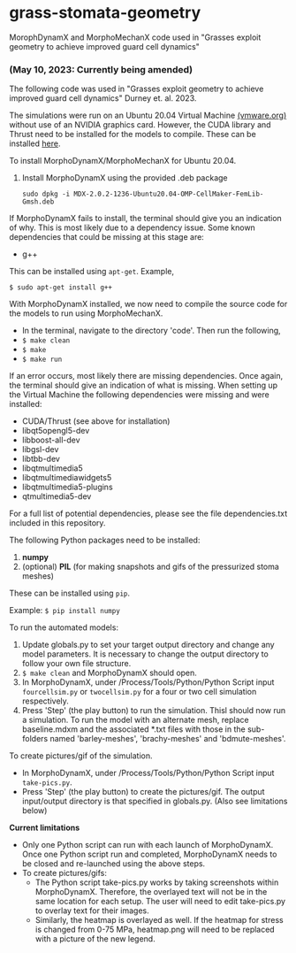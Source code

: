 # grass-stomata-geometry
MorophDynamX and MorphoMechanX code used in "Grasses exploit geometry to achieve improved guard cell dynamics" 

### (May 10, 2023: Currently being amended)

The following code was used in "Grasses exploit geometry to achieve improved guard cell dynamics" Durney et. al. 2023.  

The simulations were run on an Ubuntu 20.04 Virtual Machine [(vmware.org)](vmware.org) without use of an NVIDIA graphics card. However, the CUDA library and Thrust need to be installed for the models to compile. These can be installed [here](https://developer.nvidia.com/cuda-downloads?target_os=Linux&target_arch=x86_64&Distribution=Ubuntu&target_version=20.04&target_type=deb_local).

To install MorphoDynamX/MorphoMechanX for Ubuntu 20.04.

1. Install MorphoDynamX using the provided .deb package

    ```sudo dpkg -i MDX-2.0.2-1236-Ubuntu20.04-OMP-CellMaker-FemLib-Gmsh.deb``` 

If MorphoDynamX fails to install, the terminal should give you an indication of why. This is most likely due to a dependency issue.  Some known dependencies that could be missing at this stage are:
* g++

This can be installed using ```apt-get```. Example,

```$ sudo apt-get install g++```

With MorphoDynamX installed, we now need to compile the source code for the models to run using MorphoMechanX.

* In the terminal, navigate to the directory 'code'. Then run the following,
* ```$ make clean``` 
* ```$ make```
* ```$ make run```

If an error occurs, most likely there are missing dependencies. Once again, the terminal should give an indication of what is missing. When setting up the Virtual Machine the following dependencies were missing and were installed:
* CUDA/Thrust (see above for installation)
* libqt5opengl5-dev
* libboost-all-dev 
* libgsl-dev
* libtbb-dev 
* libqtmultimedia5
* libqtmultimediawidgets5
* libqtmultimedia5-plugins
* qtmultimedia5-dev

For a full list of potential dependencies, please see the file dependencies.txt included in this repository.

The following Python packages need to be installed:
1. __numpy__
2. (optional) __PIL__ (for making snapshots and gifs of the pressurized stoma meshes)

These can be installed using ```pip```.

Example: ```$ pip install numpy```

To run the automated models:
1. Update globals.py to set your target output directory and change any model parameters. It is necessary to change the output directory to follow your own file structure.
2. ```$ make clean``` and MorphoDynamX should open.
3. In MorphoDynamX, under /Process/Tools/Python/Python Script input ```fourcellsim.py``` or ```twocellsim.py``` for a four or two cell simulation respectively.
4. Press 'Step' (the play button) to run the simulation.
Thisl should now run a simulation. To run the model with an alternate mesh, replace baseline.mdxm and the associated *.txt files with those in the sub-folders named 'barley-meshes', 'brachy-meshes' and 'bdmute-meshes'.

To create pictures/gif of the simulation. 
* In MorphoDynamX, under /Process/Tools/Python/Python Script input ```take-pics.py```. 
* Press 'Step' (the play button) to create the pictures/gif. The output input/output directory is that specified in globals.py.
(Also see limitations below)

__Current limitations__
* Only one Python script can run with each launch of MorphoDynamX. Once one Python script run and completed, MorphoDynamX needs to be closed and re-launched using the above steps.
* To create pictures/gifs:
  * The Python script take-pics.py works by taking screenshots within MorphoDynamX. Therefore, the overlayed text will not be in the same location for each setup. The user will need to edit take-pics.py to overlay text for their images.
  *  Similarly, the heatmap is overlayed as well. If the heatmap for stress is changed from 0-75 MPa, heatmap.png will need to be replaced with a picture of the new legend.




